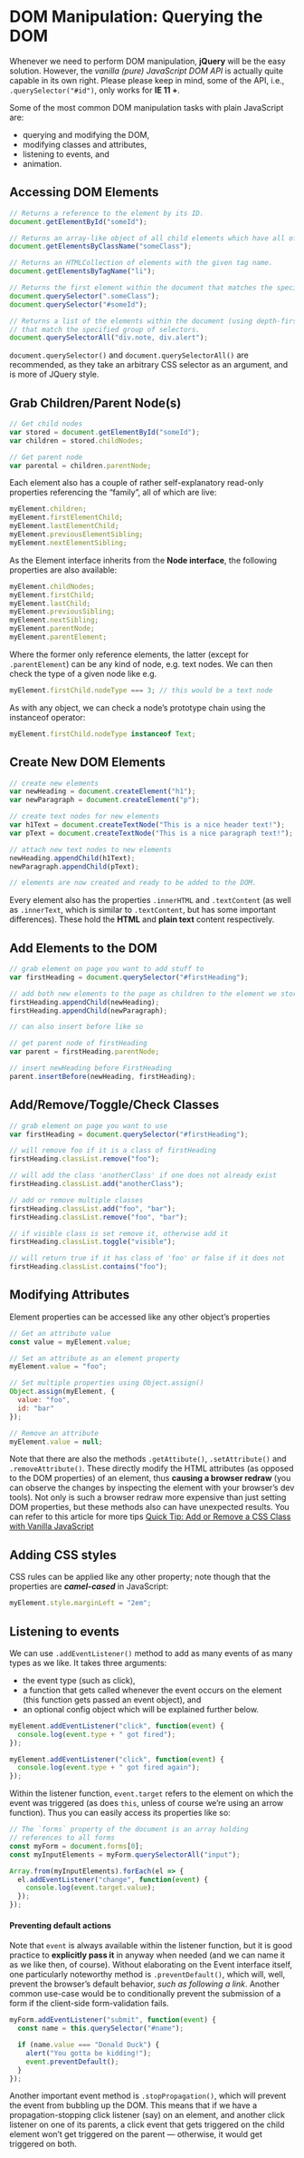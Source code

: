 # DOM Manipulation: Querying the DOM

Whenever we need to perform DOM manipulation, **jQuery** will be the easy solution. However, the _vanilla (pure) JavaScript DOM API_ is actually quite capable in its own right. Please please keep in mind, some of the API, i.e., `.querySelector("#id")`, only works for **IE 11 +**.

Some of the most common DOM manipulation tasks with plain JavaScript are:

- querying and modifying the DOM,
- modifying classes and attributes,
- listening to events, and
- animation.

## Accessing DOM Elements

```js
// Returns a reference to the element by its ID.
document.getElementById("someId");

// Returns an array-like object of all child elements which have all of the given class names.
document.getElementsByClassName("someClass");

// Returns an HTMLCollection of elements with the given tag name.
document.getElementsByTagName("li");

// Returns the first element within the document that matches the specified group of selectors.
document.querySelector(".someClass");
document.querySelector("#someId");

// Returns a list of the elements within the document (using depth-first pre-order traversal of the document's nodes)
// that match the specified group of selectors.
document.querySelectorAll("div.note, div.alert");
```

`document.querySelector()` and `document.querySelectorAll()` are recommended, as they take an arbitrary CSS selector as an argument, and is more of JQuery style.

## Grab Children/Parent Node(s)

```js
// Get child nodes
var stored = document.getElementById("someId");
var children = stored.childNodes;

// Get parent node
var parental = children.parentNode;
```

Each element also has a couple of rather self-explanatory read-only properties referencing the “family”, all of which are live:

```js
myElement.children;
myElement.firstElementChild;
myElement.lastElementChild;
myElement.previousElementSibling;
myElement.nextElementSibling;
```

As the Element interface inherits from the **Node interface**, the following properties are also available:

```js
myElement.childNodes;
myElement.firstChild;
myElement.lastChild;
myElement.previousSibling;
myElement.nextSibling;
myElement.parentNode;
myElement.parentElement;
```

Where the former only reference elements, the latter (except for `.parentElement`) can be any kind of node, e.g. text nodes. We can then check the type of a given node like e.g.

```js
myElement.firstChild.nodeType === 3; // this would be a text node
```

As with any object, we can check a node’s prototype chain using the instanceof operator:

```js
myElement.firstChild.nodeType instanceof Text;
```

## Create New DOM Elements

```js
// create new elements
var newHeading = document.createElement("h1");
var newParagraph = document.createElement("p");

// create text nodes for new elements
var h1Text = document.createTextNode("This is a nice header text!");
var pText = document.createTextNode("This is a nice paragraph text!");

// attach new text nodes to new elements
newHeading.appendChild(h1Text);
newParagraph.appendChild(pText);

// elements are now created and ready to be added to the DOM.
```

Every element also has the properties `.innerHTML` and `.textContent` (as well as `.innerText`, which is similar to `.textContent`, but has some important differences). These hold the **HTML** and **plain text** content respectively.

## Add Elements to the DOM

```js
// grab element on page you want to add stuff to
var firstHeading = document.querySelector("#firstHeading");

// add both new elements to the page as children to the element we stored in firstHeading.
firstHeading.appendChild(newHeading);
firstHeading.appendChild(newParagraph);

// can also insert before like so

// get parent node of firstHeading
var parent = firstHeading.parentNode;

// insert newHeading before FirstHeading
parent.insertBefore(newHeading, firstHeading);
```

## Add/Remove/Toggle/Check Classes

```js
// grab element on page you want to use
var firstHeading = document.querySelector("#firstHeading");

// will remove foo if it is a class of firstHeading
firstHeading.classList.remove("foo");

// will add the class 'anotherClass' if one does not already exist
firstHeading.classList.add("anotherClass");

// add or remove multiple classes
firstHeading.classList.add("foo", "bar");
firstHeading.classList.remove("foo", "bar");

// if visible class is set remove it, otherwise add it
firstHeading.classList.toggle("visible");

// will return true if it has class of 'foo' or false if it does not
firstHeading.classList.contains("foo");
```

## Modifying Attributes

Element properties can be accessed like any other object’s properties

```js
// Get an attribute value
const value = myElement.value;

// Set an attribute as an element property
myElement.value = "foo";

// Set multiple properties using Object.assign()
Object.assign(myElement, {
  value: "foo",
  id: "bar"
});

// Remove an attribute
myElement.value = null;
```

Note that there are also the methods `.getAttibute()`, `.setAttribute()` and `.removeAttribute()`. These directly modify the HTML attributes (as opposed to the DOM properties) of an element, thus **causing a browser redraw** (you can observe the changes by inspecting the element with your browser’s dev tools). Not only is such a browser redraw more expensive than just setting DOM properties, but these methods also can have unexpected results. You can refer to this article for more tips [Quick Tip: Add or Remove a CSS Class with Vanilla JavaScript](https://www.sitepoint.com/add-remove-css-class-vanilla-js/)

## Adding CSS styles

CSS rules can be applied like any other property; note though that the properties are **_camel-cased_** in JavaScript:

```js
myElement.style.marginLeft = "2em";
```

## Listening to events

We can use `.addEventListener()` method to add as many events of as many types as we like. It takes three arguments:

- the event type (such as click),
- a function that gets called whenever the event occurs on the element (this function gets passed an event object), and
- an optional config object which will be explained further below.

```js
myElement.addEventListener("click", function(event) {
  console.log(event.type + " got fired");
});

myElement.addEventListener("click", function(event) {
  console.log(event.type + " got fired again");
});
```

Within the listener function, `event.target` refers to the element on which the event was triggered (as does `this`, unless of course we’re using an arrow function). Thus you can easily access its properties like so:

```js
// The `forms` property of the document is an array holding
// references to all forms
const myForm = document.forms[0];
const myInputElements = myForm.querySelectorAll("input");

Array.from(myInputElements).forEach(el => {
  el.addEventListener("change", function(event) {
    console.log(event.target.value);
  });
});
```

#### Preventing default actions

Note that `event` is always available within the listener function, but it is good practice to **explicitly pass it** in anyway when needed (and we can name it as we like then, of course). Without elaborating on the Event interface itself, one particularly noteworthy method is `.preventDefault()`, which will, well, prevent the browser’s default behavior, _such as following a link_. Another common use-case would be to conditionally prevent the submission of a form if the client-side form-validation fails.

```js
myForm.addEventListener("submit", function(event) {
  const name = this.querySelector("#name");

  if (name.value === "Donald Duck") {
    alert("You gotta be kidding!");
    event.preventDefault();
  }
});
```
Another important event method is `.stopPropagation()`, which will prevent the event from bubbling up the DOM. This means that if we have a propagation-stopping click listener (say) on an element, and another click listener on one of its parents, a click event that gets triggered on the child element won’t get triggered on the parent — otherwise, it would get triggered on both.